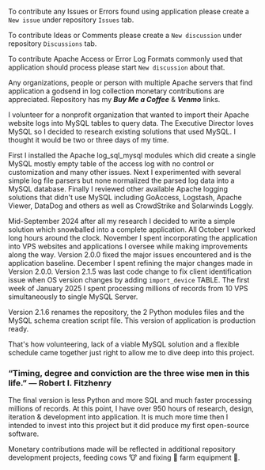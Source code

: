 To contribute any Issues or Errors found using application please create a `New issue` under repository `Issues` tab.

To contribute Ideas or Comments please create a `New discussion` under repository `Discussions` tab.

To contribute Apache Access or Error Log Formats commonly used that application should process please start `New discussion` about that.

Any organizations, people or person with multiple Apache servers that find application a godsend in log collection monetary contributions are appreciated. Repository has my ***Buy Me a Coffee*** & ***Venmo*** links.

I volunteer for a nonprofit organization that wanted to import their Apache website logs into MySQL tables to query data. The Executive Director loves MySQL so I decided to research existing solutions that used MySQL. I thought it would be two or three days of my time. 

First I installed the Apache log_sql_mysql modules which did create a single MySQL mostly empty table of the access log with no control or customization and many other issues. Next I experimented with several simple log file parsers but none normalized the parsed log data into a MySQL database. Finally I reviewed other available Apache logging solutions that didn't use MySQL including GoAccess, Logstash, Apache Viewer, DataDog and others as well as CrowdStrike and Solarwinds Loggly.

Mid-September 2024 after all my research I decided to write a simple solution which snowballed into a complete application. All October I worked long hours around the clock. November I spent incorporating the application into VPS websites and applications I oversee while making improvements along the way. Version 2.0.0 fixed the major issues encountered and is the application baseline. December I spent refining the major changes made in Version 2.0.0. Version 2.1.5 was last code change to fix client identification issue when OS version changes by adding `import_device` TABLE. The first week of January 2025 I spent processing millions of records from 10 VPS simultaneously to single MySQL Server.

Version 2.1.6 renames the repository, the 2 Python modules files and the MySQL schema creation script file. This version of application is production ready.

That's how volunteering, lack of a viable MySQL solution and a flexible schedule came together just right to allow me to dive deep into this project.

### “Timing, degree and conviction are the three wise men in this life.” — Robert I. Fitzhenry

The final version is less Python and more SQL and much faster processing millions of records. At this point, I have over 950 hours of research, design, iteration & development into application. It is much more time then I intended to invest into this project but it did produce my first open-source software.

Monetary contributions made will be reflected in additional repository development projects, feeding cows :cow: and fixing :wrench: farm equipment :tractor:.